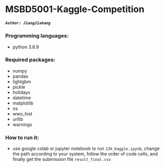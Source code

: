 # MSBD5001-Kaggle-Competition
##### `Author: JiangJiahang`
### Programming languages:
* python 3.6.9
### Required packages:
* numpy
* pandas
* lightgbm
* pickle
* holidays
* datetime
* matplotlib
* os
* wwo_hist
* urllib
* warnings
### How to run it:
* use google colab or jupyter notebook to run `JJH_Kaggle.ipynb`, change the path according to your system, follow the order of code cells, and finally get the submission file `result_final.csv`
